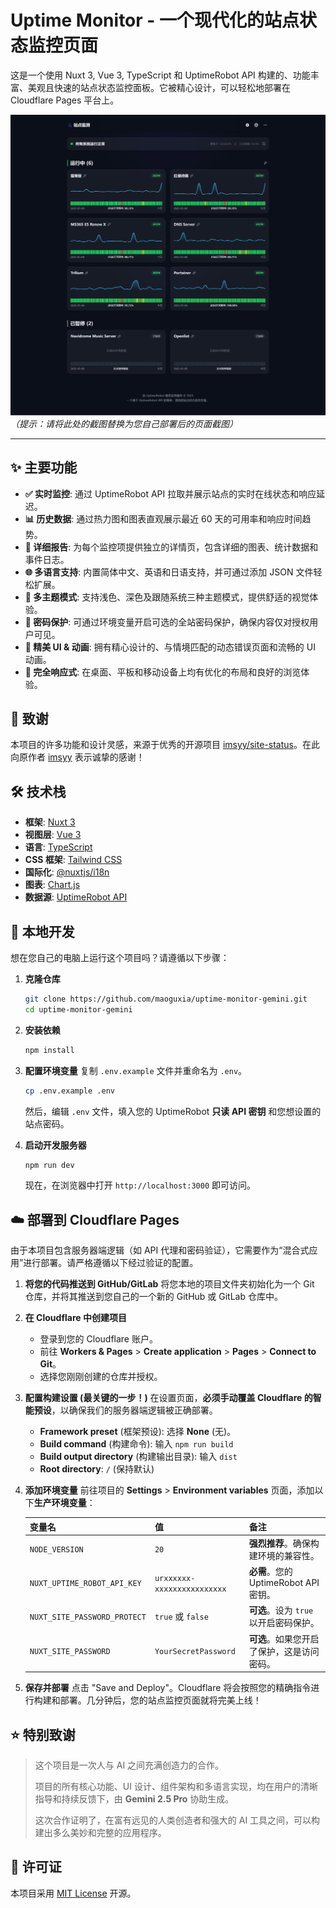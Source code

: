 # Uptime Monitor - 一个现代化的站点状态监控页面

这是一个使用 Nuxt 3, Vue 3, TypeScript 和 UptimeRobot API 构建的、功能丰富、美观且快速的站点状态监控面板。它被精心设计，可以轻松地部署在 Cloudflare Pages 平台上。

![项目截图](./screenshot.png)
_（提示：请将此处的截图替换为您自己部署后的页面截图）_

---

## ✨ 主要功能

- **✅ 实时监控**: 通过 UptimeRobot API 拉取并展示站点的实时在线状态和响应延迟。
- **📊 历史数据**: 通过热力图和图表直观展示最近 60 天的可用率和响应时间趋势。
- **📄 详细报告**: 为每个监控项提供独立的详情页，包含详细的图表、统计数据和事件日志。
- **🌐 多语言支持**: 内置简体中文、英语和日语支持，并可通过添加 JSON 文件轻松扩展。
- **🎨 多主题模式**: 支持浅色、深色及跟随系统三种主题模式，提供舒适的视觉体验。
- **🔐 密码保护**: 可通过环境变量开启可选的全站密码保护，确保内容仅对授权用户可见。
- **🎨 精美 UI & 动画**: 拥有精心设计的、与情境匹配的动态错误页面和流畅的 UI 动画。
- **📱 完全响应式**: 在桌面、平板和移动设备上均有优化的布局和良好的浏览体验。

## 🙏 致谢

本项目的许多功能和设计灵感，来源于优秀的开源项目 [imsyy/site-status](https://github.com/imsyy/site-status)。在此向原作者 [imsyy](https://github.com/imsyy) 表示诚挚的感谢！

## 🛠️ 技术栈

- **框架**: [Nuxt 3](https://nuxt.com/)
- **视图层**: [Vue 3](https://vuejs.org/)
- **语言**: [TypeScript](https://www.typescriptlang.org/)
- **CSS 框架**: [Tailwind CSS](https://tailwindcss.com/)
- **国际化**: [@nuxtjs/i18n](https://i18n.nuxtjs.org/)
- **图表**: [Chart.js](https://www.chartjs.org/)
- **数据源**: [UptimeRobot API](https://uptimerobot.com/api/)

## 🚀 本地开发

想在您自己的电脑上运行这个项目吗？请遵循以下步骤：

1.  **克隆仓库**
    ```bash
    git clone https://github.com/maoguxia/uptime-monitor-gemini.git
    cd uptime-monitor-gemini
    ```

2.  **安装依赖**
    ```bash
    npm install
    ```

3.  **配置环境变量**
    复制 `.env.example` 文件并重命名为 `.env`。
    ```bash
    cp .env.example .env
    ```
    然后，编辑 `.env` 文件，填入您的 UptimeRobot **只读 API 密钥** 和您想设置的站点密码。

4.  **启动开发服务器**
    ```bash
    npm run dev
    ```
    现在，在浏览器中打开 `http://localhost:3000` 即可访问。

## ☁️ 部署到 Cloudflare Pages

由于本项目包含服务器端逻辑（如 API 代理和密码验证），它需要作为“混合式应用”进行部署。请严格遵循以下经过验证的配置。

1.  **将您的代码推送到 GitHub/GitLab**
    将您本地的项目文件夹初始化为一个 Git 仓库，并将其推送到您自己的一个新的 GitHub 或 GitLab 仓库中。

2.  **在 Cloudflare 中创建项目**
    - 登录到您的 Cloudflare 账户。
    - 前往 **Workers & Pages** > **Create application** > **Pages** > **Connect to Git**。
    - 选择您刚刚创建的仓库并授权。

3.  **配置构建设置 (最关键的一步！)**
    在设置页面，**必须手动覆盖 Cloudflare 的智能预设**，以确保我们的服务器端逻辑被正确部署。
    - **Framework preset** (框架预设): 选择 **None** (无)。
    - **Build command** (构建命令): 输入 `npm run build`
    - **Build output directory** (构建输出目录): 输入 `dist`
    - **Root directory**: `/` (保持默认)

4.  **添加环境变量**
    前往项目的 **Settings** > **Environment variables** 页面，添加以下**生产环境变量**：

    | 变量名                        | 值                                  | 备注                                     |
    | ----------------------------- | ----------------------------------- | ---------------------------------------- |
    | `NODE_VERSION`                | `20`                                | **强烈推荐**。确保构建环境的兼容性。       |
    | `NUXT_UPTIME_ROBOT_API_KEY`     | `urxxxxxx-xxxxxxxxxxxxxxxx`         | **必需**。您的 UptimeRobot API 密钥。      |
    | `NUXT_SITE_PASSWORD_PROTECT`  | `true` 或 `false`                   | **可选**。设为 `true` 以开启密码保护。       |
    | `NUXT_SITE_PASSWORD`          | `YourSecretPassword`                | **可选**。如果您开启了保护，这是访问密码。 |

5.  **保存并部署**
    点击 "Save and Deploy"。Cloudflare 将会按照您的精确指令进行构建和部署。几分钟后，您的站点监控页面就将完美上线！

## ⭐ 特别致谢

> 这个项目是一次人与 AI 之间充满创造力的合作。
>
> 项目的所有核心功能、UI 设计、组件架构和多语言实现，均在用户的清晰指导和持续反馈下，由 **Gemini 2.5 Pro** 协助生成。
>
> 这次合作证明了，在富有远见的人类创造者和强大的 AI 工具之间，可以构建出多么美妙和完整的应用程序。

## 📄 许可证

本项目采用 [MIT License](https://github.com/maoguxia/uptime-monitor-gemini/blob/main/LICENSE) 开源。